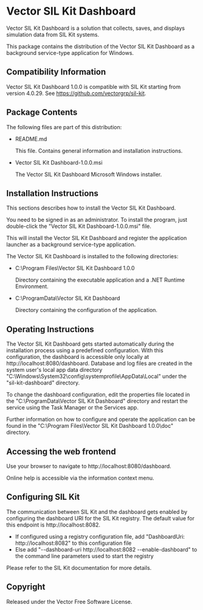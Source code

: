 # Vector SIL Kit Dashboard

Vector SIL Kit Dashboard is a solution that collects, saves, and displays simulation data from SIL Kit systems. 

This package contains the distribution of the Vector SIL Kit Dashboard as a background service-type application for Windows.


## Compatibility Information

Vector SIL Kit Dashboard 1.0.0 is compatible with SIL Kit starting from version 4.0.29. See https://github.com/vectorgrp/sil-kit.


## Package Contents

The following files are part of this distribution:

* README.md

  This file. Contains general information and installation instructions.

* Vector SIL Kit Dashboard-1.0.0.msi

  The Vector SIL Kit Dashboard Microsoft Windows installer.


## Installation Instructions

This sections describes how to install the Vector SIL Kit Dashboard.

You need to be signed in as an administrator.
To install the program, just double-click the "Vector SIL Kit Dashboard-1.0.0.msi" file.

This will install the Vector SIL Kit Dashboard and register the application launcher as a background service-type application. 

The Vector SIL Kit Dashboard is installed to the following directories:

* C:\Program Files\Vector SIL Kit Dashboard 1.0.0

  Directory containing the executable application and a .NET Runtime Environment.

* C:\ProgramData\Vector SIL Kit Dashboard

  Directory containing the configuration of the application.


## Operating Instructions

The Vector SIL Kit Dashboard gets started automatically during the installation process using a predefined configuration.
With this configuration, the dashboard is accessible only locally at http://localhost:8080/dashboard.
Database and log files are created in the system user's local app data directory "C:\Windows\System32\config\systemprofile\AppData\Local" under the "sil-kit-dashboard" directory.

To change the dashboard configuration, edit the properties file located in the "C:\ProgramData\Vector SIL Kit Dashboard" directory and restart the service using the Task Manager or the Services app.

Further information on how to configure and operate the application can be found in the "C:\Program Files\Vector SIL Kit Dashboard 1.0.0\doc" directory.


## Accessing the web frontend

Use your browser to navigate to http://localhost:8080/dashboard.

Online help is accessible via the information context menu.


## Configuring SIL Kit

The communication between SIL Kit and the dashboard gets enabled by configuring the dashboard URI for the SIL Kit registry.
The default value for this endpoint is http://localhost:8082.

- If configured using a registry configuration file, add "DashboardUri: http://localhost:8082" to this configuration file
- Else add "--dashboard-uri http://localhost:8082 --enable-dashboard" to the command line parameters used to start the registry

Please refer to the SIL Kit documentation for more details.


## Copyright

Released under the Vector Free Software License.
